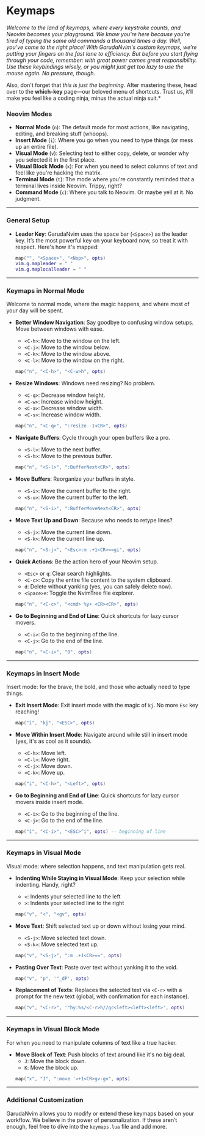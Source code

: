 # **Keymaps**

*Welcome to the land of keymaps, where every keystroke counts, and Neovim becomes your playground. We know you're here because you're tired of typing the same old commands a thousand times a day. Well, you've come to the right place! With GarudaNvim's custom keymaps, we’re putting your fingers on the fast lane to efficiency. But before you start flying through your code, remember: with great power comes great responsibility. Use these keybindings wisely, or you might just get too lazy to use the mouse again. No pressure, though.*

Also, don't forget that *this is just the beginning.* After mastering these, head over to the **which-key** page—our beloved menu of shortcuts. Trust us, it’ll make you feel like a coding ninja, minus the actual ninja suit.*

### Neovim Modes
- **Normal Mode** (`n`): The default mode for most actions, like navigating, editing, and breaking stuff (whoops).
- **Insert Mode** (`i`): Where you go when you need to type things (or mess up an entire file).
- **Visual Mode** (`v`): Selecting text to either copy, delete, or wonder why you selected it in the first place.
- **Visual Block Mode** (`x`): For when you need to select columns of text and feel like you're hacking the matrix.
- **Terminal Mode** (`t`): The mode where you're constantly reminded that a terminal lives inside Neovim. Trippy, right?
- **Command Mode** (`c`): Where you talk to Neovim. Or maybe yell at it. No judgment.

---

### General Setup

- **Leader Key**: GarudaNvim uses the space bar (`<Space>`) as the leader key. It’s the most powerful key on your keyboard now, so treat it with respect. Here's how it's mapped:
    ```lua
    map("", "<Space>", "<Nop>", opts)
    vim.g.mapleader = " "
    vim.g.maplocalleader = " "
    ```

---

### Keymaps in Normal Mode

Welcome to normal mode, where the magic happens, and where most of your day will be spent.

- **Better Window Navigation**: Say goodbye to confusing window setups. Move between windows with ease.
    - `<C-h>`: Move to the window on the left.
    - `<C-j>`: Move to the window below.
    - `<C-k>`: Move to the window above.
    - `<C-l>`: Move to the window on the right.
    ```lua
    map("n", "<C-h>", "<C-w>h", opts)
    ```

- **Resize Windows**: Windows need resizing? No problem.
    - `<C-q>`: Decrease window height.
    - `<C-w>`: Increase window height.
    - `<C-a>`: Decrease window width.
    - `<C-s>`: Increase window width.
    ```lua
    map("n", "<C-q>", ":resize -1<CR>", opts)
    ```

- **Navigate Buffers**: Cycle through your open buffers like a pro.
    - `<S-l>`: Move to the next buffer.
    - `<S-h>`: Move to the previous buffer.
    ```lua
    map("n", "<S-l>", ":BufferNext<CR>", opts)
    ```

- **Move Buffers**: Reorganize your buffers in style.
    - `<S-i>`: Move the current buffer to the right.
    - `<S-u>`: Move the current buffer to the left.
    ```lua
    map("n", "<S-i>", ":BufferMoveNext<CR>", opts)
    ```

- **Move Text Up and Down**: Because who needs to retype lines?
    - `<S-j>`: Move the current line down.
    - `<S-k>`: Move the current line up.
    ```lua
    map("n", "<S-j>", "<Esc>:m .+1<CR>==gi", opts)
    ```

- **Quick Actions**: Be the action hero of your Neovim setup.
    - `<Esc>` or `q`: Clear search highlights. 
    - `<C-c>`: Copy the entire file content to the system clipboard. 
    - `d`: Delete without yanking (yes, you can safely delete now).
    - `<Space>e`: Toggle the NvimTree file explorer. 
    ```lua
    map("n", "<C-c>", "<cmd> %y+ <CR><CR>", opts)
    ```

- **Go to Beginning and End of Line**: Quick shortcuts for lazy cursor movers.
    - `<C-i>`: Go to the beginning of the line.
    - `<C-j>`: Go to the end of the line.
    ```lua
    map("n", "<C-i>", "0", opts)
    ```

---

### Keymaps in Insert Mode

Insert mode: for the brave, the bold, and those who actually need to type things.

- **Exit Insert Mode**: Exit insert mode with the magic of `kj`. No more `Esc` key reaching!
    ```lua
    map("i", "kj", "<ESC>", opts)
    ```

- **Move Within Insert Mode**: Navigate around while still in insert mode (yes, it's as cool as it sounds).
    - `<C-h>`: Move left.
    - `<C-l>`: Move right.
    - `<C-j>`: Move down.
    - `<C-k>`: Move up.
    ```lua
    map("i", "<C-h>", "<Left>", opts)
    ```

- **Go to Beginning and End of Line**: Quick shortcuts for lazy cursor movers inside insert mode.
    - `<C-i>`: Go to the beginning of the line.
    - `<C-j>`: Go to the end of the line.
    ```lua
    map("i", "<C-i>", "<ESC>^i", opts) -- beginning of line
    ```

---

### Keymaps in Visual Mode

Visual mode: where selection happens, and text manipulation gets real.

- **Indenting While Staying in Visual Mode**: Keep your selection while indenting. Handy, right?
    - `<`: Indents your selected line to the left
    - `>`: Indents your selected line to the right
    ```lua
    map("v", "<", "<gv", opts)
    ```

- **Move Text**: Shift selected text up or down without losing your mind.
    - `<S-j>`: Move selected text down.
    - `<S-k>`: Move selected text up.
    ```lua
    map("v", "<S-j>", ":m .+1<CR>==", opts)
    ```

- **Pasting Over Text**: Paste over text without yanking it to the void.
    ```lua
    map("v", "p", '"_dP', opts)
    ```

- **Replacement of Texts**: Replaces the selected text via `<C-r>` with a prompt for the new text (global, with confirmation for each instance).
    ```lua
    map("v", "<C-r>", '"hy:%s/<C-r>h//gc<left><left><left>', opts)
    ```

---

### Keymaps in Visual Block Mode

For when you need to manipulate columns of text like a true hacker.

- **Move Block of Text**: Push blocks of text around like it's no big deal.
    - `J`: Move the block down.
    - `K`: Move the block up.
    ```lua
    map("x", "J", ":move '>+1<CR>gv-gv", opts)
    ```

---

### Additional Customization

GarudaNvim allows you to modify or extend these keymaps based on your workflow. We believe in the power of personalization. If these aren’t enough, feel free to dive into the `keymaps.lua` file and add more.
